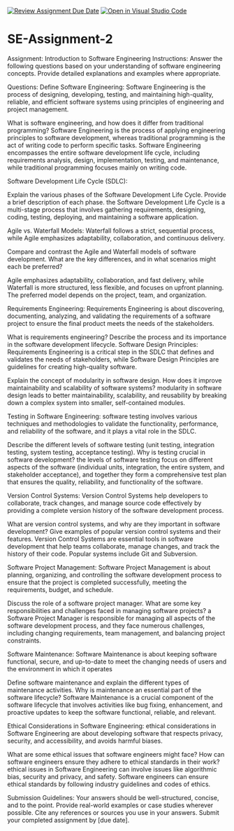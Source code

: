 [![Review Assignment Due Date](https://classroom.github.com/assets/deadline-readme-button-24ddc0f5d75046c5622901739e7c5dd533143b0c8e959d652212380cedb1ea36.svg)](https://classroom.github.com/a/-ucQIGTc)
[![Open in Visual Studio Code](https://classroom.github.com/assets/open-in-vscode-718a45dd9cf7e7f842a935f5ebbe5719a5e09af4491e668f4dbf3b35d5cca122.svg)](https://classroom.github.com/online_ide?assignment_repo_id=15252873&assignment_repo_type=AssignmentRepo)
# SE-Assignment-2
Assignment: Introduction to Software Engineering
Instructions:
Answer the following questions based on your understanding of software engineering concepts. Provide detailed explanations and examples where appropriate.

Questions:
Define Software Engineering:
Software Engineering is the process of designing, developing, testing, and maintaining high-quality, reliable, and efficient software systems using principles of engineering and project management.

What is software engineering, and how does it differ from traditional programming?
Software Engineering is the process of applying engineering principles to software development, whereas traditional programming is the act of writing code to perform specific tasks. Software Engineering encompasses the entire software development life cycle, including requirements analysis, design, implementation, testing, and maintenance, while traditional programming focuses mainly on writing code.

Software Development Life Cycle (SDLC):

Explain the various phases of the Software Development Life Cycle. Provide a brief description of each phase.
the Software Development Life Cycle is a multi-stage process that involves gathering requirements, designing, coding, testing, deploying, and maintaining a software application.

Agile vs. Waterfall Models:
 Waterfall follows a strict, sequential process, while Agile emphasizes adaptability, collaboration, and continuous delivery.

Compare and contrast the Agile and Waterfall models of software development. What are the key differences, and in what scenarios might each be preferred?

Agile emphasizes adaptability, collaboration, and fast delivery, while Waterfall is more structured, less flexible, and focuses on upfront planning. The preferred model depends on the project, team, and organization.

Requirements Engineering:
 Requirements Engineering is about discovering, documenting, analyzing, and validating the requirements of a software project to ensure the final product meets the needs of the stakeholders.

What is requirements engineering? Describe the process and its importance in the software development lifecycle.
Software Design Principles:
Requirements Engineering is a critical step in the SDLC that defines and validates the needs of stakeholders, while Software Design Principles are guidelines for creating high-quality software.

Explain the concept of modularity in software design. How does it improve maintainability and scalability of software systems?
modularity in software design leads to better maintainability, scalability, and reusability by breaking down a complex system into smaller, self-contained modules.

Testing in Software Engineering:
software testing involves various techniques and methodologies to validate the functionality, performance, and reliability of the software, and it plays a vital role in the SDLC.

Describe the different levels of software testing (unit testing, integration testing, system testing, acceptance testing). Why is testing crucial in software development?
 the levels of software testing focus on different aspects of the software (individual units, integration, the entire system, and stakeholder acceptance), and together they form a comprehensive test plan that ensures the quality, reliability, and functionality of the software.

Version Control Systems:
 Version Control Systems help developers to collaborate, track changes, and manage source code effectively by providing a complete version history of the software development process.

What are version control systems, and why are they important in software development? Give examples of popular version control systems and their features. 
 Version Control Systems are essential tools in software development that help teams collaborate, manage changes, and track the history of their code. Popular systems include Git and Subversion.

Software Project Management:
 Software Project Management is about planning, organizing, and controlling the software development process to ensure that the project is completed successfully, meeting the requirements, budget, and schedule.

Discuss the role of a software project manager. What are some key responsibilities and challenges faced in managing software projects?
a Software Project Manager is responsible for managing all aspects of the software development process, and they face numerous challenges, including changing requirements, team management, and balancing project constraints.

Software Maintenance:
Software Maintenance is about keeping software functional, secure, and up-to-date to meet the changing needs of users and the environment in which it operates

Define software maintenance and explain the different types of maintenance activities. Why is maintenance an essential part of the software lifecycle?
 Software Maintenance is a crucial component of the software lifecycle that involves activities like bug fixing, enhancement, and proactive updates to keep the software functional, reliable, and relevant.

Ethical Considerations in Software Engineering:
 ethical considerations in Software Engineering are about developing software that respects privacy, security, and accessibility, and avoids harmful biases.

What are some ethical issues that software engineers might face? How can software engineers ensure they adhere to ethical standards in their work?
ethical issues in Software Engineering can involve issues like algorithmic bias, security and privacy, and safety. Software engineers can ensure ethical standards by following industry guidelines and codes of ethics.


Submission Guidelines:
Your answers should be well-structured, concise, and to the point.
Provide real-world examples or case studies wherever possible.
Cite any references or sources you use in your answers.
Submit your completed assignment by [due date].

